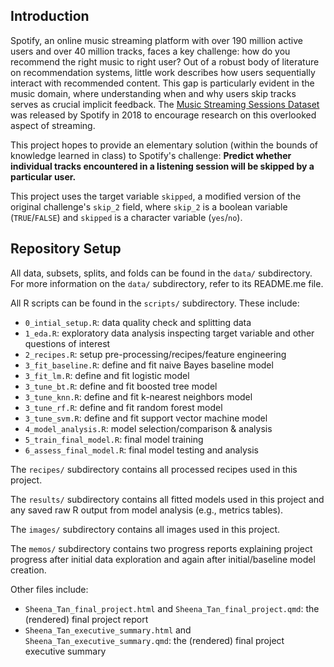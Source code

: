 ## Introduction

Spotify, an online music streaming platform with over 190 million active users and over 40 million tracks, faces a key challenge: how do you recommend the right music to right user? Out of a robust body of literature on recommendation systems, little work describes how users sequentially interact with recommended content. This gap is particularly evident in the music domain, where understanding when and why users skip tracks serves as crucial implicit feedback. The [Music Streaming Sessions Dataset](https://www.aicrowd.com/challenges/spotify-sequential-skip-prediction-challenge) was released by Spotify in 2018 to encourage research on this overlooked aspect of streaming. 

This project hopes to provide an elementary solution (within the bounds of knowledge learned in class) to Spotify's challenge: **Predict whether individual tracks encountered in a listening session will be skipped by a particular user.** 

This project uses the target variable `skipped`, a modified version of the original challenge's `skip_2` field, where `skip_2` is a boolean variable (`TRUE`/`FALSE`) and `skipped` is a character variable (`yes`/`no`).

## Repository Setup

All data, subsets, splits, and folds can be found in the `data/` subdirectory. For more information on the `data/` subdirectory, refer to its README.me file.

All R scripts can be found in the `scripts/` subdirectory. These include:
-  `0_intial_setup.R`: data quality check and splitting data
-  `1_eda.R`: exploratory data analysis inspecting target variable and other questions of interest
-  `2_recipes.R`: setup pre-processing/recipes/feature engineering
-  `3_fit_baseline.R`: define and fit naive Bayes baseline model
-  `3_fit_lm.R`: define and fit logistic model
-  `3_tune_bt.R`: define and fit boosted tree model
-  `3_tune_knn.R`: define and fit k-nearest neighbors model
-  `3_tune_rf.R`: define and fit random forest model
-  `3_tune_svm.R`: define and fit support vector machine model
-  `4_model_analysis.R`: model selection/comparison & analysis
-  `5_train_final_model.R`: final model training
-  `6_assess_final_model.R`: final model testing and analysis

The `recipes/` subdirectory contains all processed recipes used in this project.

The `results/` subdirectory contains all fitted models used in this project and any saved raw R output from model analysis (e.g., metrics tables). 

The `images/` subdirectory contains all images used in this project.

The `memos/` subdirectory contains two progress reports explaining project progress after initial data exploration and again after initial/baseline model creation. 

Other files include:

-  `Sheena_Tan_final_project.html` and `Sheena_Tan_final_project.qmd`: the (rendered) final project report
-  `Sheena_Tan_executive_summary.html` and `Sheena_Tan_executive_summary.qmd`: the (rendered) final project executive summary
